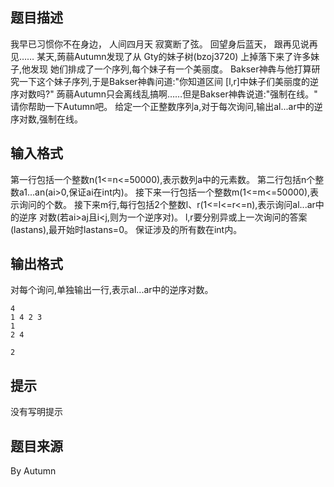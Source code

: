 


## 题目描述
我早已习惯你不在身边，
人间四月天 寂寞断了弦。
回望身后蓝天，
跟再见说再见……
某天,蒟蒻Autumn发现了从 Gty的妹子树(bzoj3720) 上掉落下来了许多妹子,他发现
她们排成了一个序列,每个妹子有一个美丽度。
Bakser神犇与他打算研究一下这个妹子序列,于是Bakser神犇问道:"你知道区间
[l,r]中妹子们美丽度的逆序对数吗?"
蒟蒻Autumn只会离线乱搞啊……但是Bakser神犇说道:"强制在线。"
请你帮助一下Autumn吧。
给定一个正整数序列a,对于每次询问,输出al...ar中的逆序对数,强制在线。
## 输入格式
第一行包括一个整数n(1<=n<=50000),表示数列a中的元素数。
第二行包括n个整数a1...an(ai>0,保证ai在int内)。
接下来一行包括一个整数m(1<=m<=50000),表示询问的个数。
接下来m行,每行包括2个整数l、r(1<=l<=r<=n),表示询问al...ar中的逆序
对数(若ai>aj且i<j,则为一个逆序对)。
l,r要分别异或上一次询问的答案(lastans),最开始时lastans=0。
保证涉及的所有数在int内。
## 输出格式
对每个询问,单独输出一行,表示al...ar中的逆序对数。

```input1
4
1 4 2 3
1
2 4

```

```output1
2
```

## 提示
没有写明提示
## 题目来源
By Autumn


